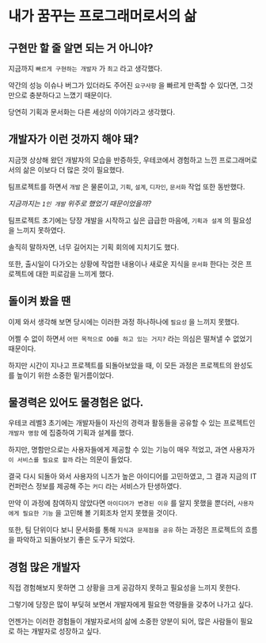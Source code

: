 # 내가 꿈꾸는 프로그래머로서의 삶



## 구현만 할 줄 알면 되는 거 아니야?

지금까지 `빠르게 구현하는 개발자` 가 `최고` 라고 생각했다.

약간의 성능 이슈나 버그가 있더라도 주어진 `요구사항` 을 빠르게 만족할 수 있다면, 그것만으로 충분하다고 느꼈기 때문이다.

당연히 기획과 문서화는 다른 세상의 이야기라고 생각했다.

## 개발자가 이런 것까지 해야 돼?

지금껏 상상해 왔던 개발자의 모습을 반증하듯, 우테코에서 경험하고 느낀 프로그래머로서의 삶은 이보다 더 많은 것이 필요했다.

팀프로젝트를 하면서 `개발` 은 물론이고, `기획`, `설계`, `디자인`, `문서화` 작업 또한 동반했다.

_지금까지는 `1인 개발` 위주로 했었기 때문이었을까?_

팀프로젝트 초기에는 당장 개발을 시작하고 싶은 급급한 마음에, `기획과 설계` 의 필요성을 느끼지 못하였다.

솔직히 말하자면, 너무 길어지는 기획 회의에 지치기도 했다.

또한, 출시일이 다가오는 상황에 작업한 내용이나 새로운 지식을 `문서화` 한다는 것은 프로젝트에 대한 피로감을 느끼게 했다.

## 돌이켜 봤을 땐

이제 와서 생각해 보면 당시에는 이러한 과정 하나하나에 `필요성` 을 느끼지 못했다.

어쩔 수 없이 하면서 `어떤 목적으로 OO를 하고 있는 거지?` 라는 의심은 떨쳐낼 수 없었기 때문이다.

하지만 시간이 지나고 프로젝트를 되돌아보았을 때, 이 모든 과정은 프로젝트의 완성도를 높이기 위한 소중한 밑거름이었다.

## 물경력은 있어도 물경험은 없다.

우테코 레벨3 초기에는 개발자들이 자신의 경력과 활동들을 공유할 수 있는 프로젝트인 `개발자 명함` 에 집중하여 기획과 설계를 했다.

하지만, 명함만으로는 사용자들에게 제공할 수 있는 기능이 매우 적었고, 과연 사용자가 `이 서비스를 필요로 할까` 라는 의문이 들었다.

결국 다시 되돌아 와서 사용자의 니즈가 높은 아이디어를 고민하였고, 그 결과 지금의 IT 컨퍼런스 정보를 제공해 주는 `커디` 라는 서비스가 탄생하였다.

만약 이 과정에 참여하지 않았다면 `아이디어가 변경된 이유` 를 알지 못했을 뿐더러, `사용자에게 필요한 기능` 을 고민해 볼 기회조차 얻지 못했을 것이다.

또한, 팀 단위이다 보니 문서화를 통해 `지식과 문제점을 공유` 하는 과정은 프로젝트의 흐름을 파악하고 되돌아보기 좋은 도구가 되었다.

## 경험 많은 개발자

직접 경험해보지 못하면 그 상황을 크게 공감하지 못하고 필요성을 느끼지 못한다.

그렇기에 당장은 많이 부딪혀 보면서 개발자에게 필요한 역량들을 갖추어 나가고 싶다.

언젠가는 이러한 경험들이 개발자로서의 삶에 소중한 양분이 되어, 많은 사람들이 필요로 하는 개발자로 성장하고 싶다.
